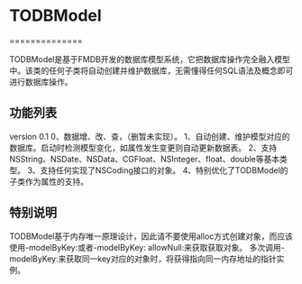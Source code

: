 # TODBModel
==============

TODBModel是基于FMDB开发的数据库模型系统，它把数据库操作完全融入模型中。该类的任何子类将自动创建并维护数据库，无需懂得任何SQL语法及概念即可进行数据库操作。

功能列表
------------
version 0.1
0、数据增、改、查，（删暂未实现）。
1、自动创建、维护模型对应的数据库。启动时检测模型变化，如属性发生变更则自动更新数据表。
2、支持NSString、NSDate、NSData、CGFloat、NSInteger、float、double等基本类型。
3、支持任何实现了NSCoding接口的对象。
4、特别优化了TODBModel的子类作为属性的支持。

特别说明
------------
TODBModel基于内存唯一原理设计，因此请不要使用alloc方式创建对象，而应该使用-modelByKey:或者-modelByKey: allowNull:来获取获取对象。
多次调用-modelByKey:来获取同一key对应的对象时，将获得指向同一内存地址的指针实例。
